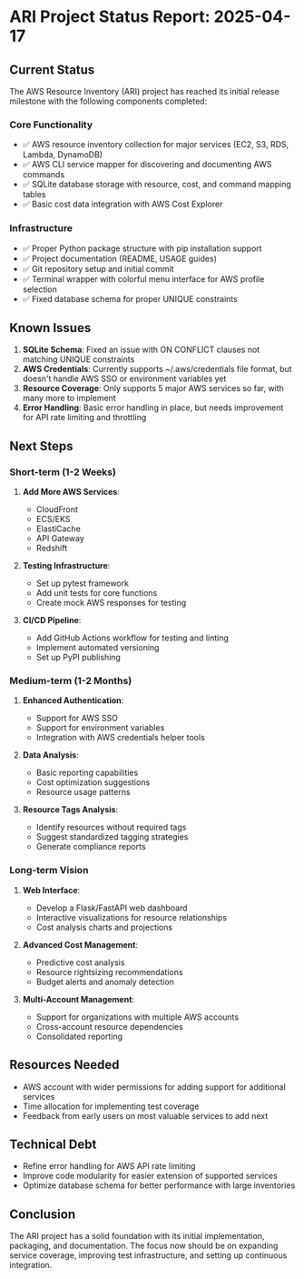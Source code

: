 # ARI Project Status Report: 2025-04-17

## Current Status

The AWS Resource Inventory (ARI) project has reached its initial release milestone with the following components completed:

### Core Functionality
- ✅ AWS resource inventory collection for major services (EC2, S3, RDS, Lambda, DynamoDB)
- ✅ AWS CLI service mapper for discovering and documenting AWS commands
- ✅ SQLite database storage with resource, cost, and command mapping tables
- ✅ Basic cost data integration with AWS Cost Explorer

### Infrastructure
- ✅ Proper Python package structure with pip installation support
- ✅ Project documentation (README, USAGE guides)
- ✅ Git repository setup and initial commit
- ✅ Terminal wrapper with colorful menu interface for AWS profile selection
- ✅ Fixed database schema for proper UNIQUE constraints

## Known Issues

1. **SQLite Schema**: Fixed an issue with ON CONFLICT clauses not matching UNIQUE constraints
2. **AWS Credentials**: Currently supports ~/.aws/credentials file format, but doesn't handle AWS SSO or environment variables yet
3. **Resource Coverage**: Only supports 5 major AWS services so far, with many more to implement
4. **Error Handling**: Basic error handling in place, but needs improvement for API rate limiting and throttling

## Next Steps

### Short-term (1-2 Weeks)
1. **Add More AWS Services**:
   - CloudFront
   - ECS/EKS
   - ElastiCache
   - API Gateway
   - Redshift

2. **Testing Infrastructure**:
   - Set up pytest framework
   - Add unit tests for core functions
   - Create mock AWS responses for testing

3. **CI/CD Pipeline**:
   - Add GitHub Actions workflow for testing and linting
   - Implement automated versioning
   - Set up PyPI publishing

### Medium-term (1-2 Months)
1. **Enhanced Authentication**:
   - Support for AWS SSO
   - Support for environment variables
   - Integration with AWS credentials helper tools

2. **Data Analysis**:
   - Basic reporting capabilities
   - Cost optimization suggestions
   - Resource usage patterns

3. **Resource Tags Analysis**:
   - Identify resources without required tags
   - Suggest standardized tagging strategies
   - Generate compliance reports

### Long-term Vision
1. **Web Interface**:
   - Develop a Flask/FastAPI web dashboard
   - Interactive visualizations for resource relationships
   - Cost analysis charts and projections

2. **Advanced Cost Management**:
   - Predictive cost analysis
   - Resource rightsizing recommendations
   - Budget alerts and anomaly detection

3. **Multi-Account Management**:
   - Support for organizations with multiple AWS accounts
   - Cross-account resource dependencies
   - Consolidated reporting

## Resources Needed
- AWS account with wider permissions for adding support for additional services
- Time allocation for implementing test coverage
- Feedback from early users on most valuable services to add next

## Technical Debt
- Refine error handling for AWS API rate limiting
- Improve code modularity for easier extension of supported services
- Optimize database schema for better performance with large inventories

## Conclusion
The ARI project has a solid foundation with its initial implementation, packaging, and documentation. The focus now should be on expanding service coverage, improving test infrastructure, and setting up continuous integration.